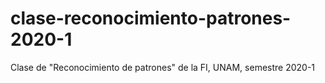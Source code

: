 # clase-reconocimiento-patrones-2020-1
Clase de "Reconocimiento de patrones" de la FI, UNAM, semestre 2020-1
